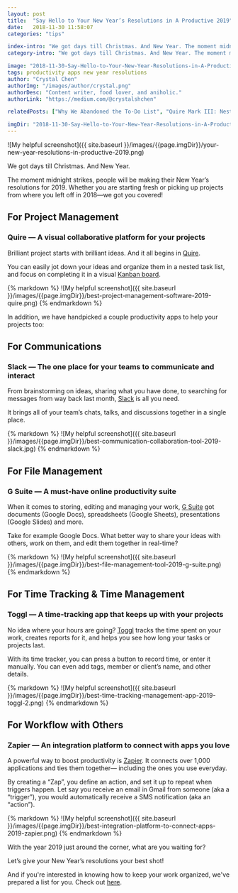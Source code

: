 ```yaml
---
layout: post
title:  "Say Hello to Your New Year’s Resolutions in A Productive 2019"
date:   2018-11-30 11:58:07
categories: "tips"

index-intro: "We got days till Christmas. And New Year. The moment midnight strikes, people will be making their New Year’s resolutions for 2019. Whether you are starting fresh or picking up projects from where you left off in 2018—we got you covered! Brilliant project starts with brilliant ideas. And it all begins in Quire. You can easily jot down your ideas and organize them..."
category-intro: "We got days till Christmas. And New Year. The moment midnight strikes, people will be making their New Year’s resolutions for 2019..."

image: "2018-11-30-Say-Hello-to-Your-New-Year-Resolutions-in-A-Productive-2019/your-new-year-resolutions-in-productive-2019.png"
tags: productivity apps new year resolutions
author: "Crystal Chen"
authorImg: "/images/author/crystal.png"
authorDesc: "Content writer, food lover, and aniholic."
authorLink: "https://medium.com/@crystalshchen"

relatedPosts: ["Why We Abandoned the To-Do List", "Quire Mark III: Nested Tasks Meets Board"]

imgDir: "2018-11-30-Say-Hello-to-Your-New-Year-Resolutions-in-A-Productive-2019"
---
```



![My helpful screenshot]({{ site.baseurl }}/images/{{page.imgDir}}/your-new-year-resolutions-in-productive-2019.png)


We got days till Christmas. And New Year.

The moment midnight strikes, people will be making their New Year’s resolutions for 2019. Whether you are starting fresh or picking up projects from where you left off in 2018—we got you covered!

## For Project Management

### Quire — A visual collaborative platform for your projects

Brilliant project starts with brilliant ideas. And it all begins in [Quire](https://quire.io/).

You can easily jot down your ideas and organize them in a nested task list, and focus on completing it in a visual [Kanban board](https://quire.io/blog/p/Quire-Mark-III-Nested-Tasks-Meets-Board.html).

<div style="max-width: 650px; max-height: 411px; margin: 0 auto;">
{% markdown %}
![My helpful screenshot]({{ site.baseurl }}/images/{{page.imgDir}}/best-project-management-software-2019-quire.png)
{% endmarkdown %}
</div>

In addition, we have handpicked a couple productivity apps to help your projects too:

## For Communications

### Slack — The one place for your teams to communicate and interact

From brainstorming on ideas, sharing what you have done, to searching for messages from way back last month, [Slack](https://slack.com/) is all you need.

It brings all of your team’s chats, talks, and discussions together in a single place.

<div style="max-width: 650px; max-height: 372px; margin: 0 auto;">
{% markdown %}
![My helpful screenshot]({{ site.baseurl }}/images/{{page.imgDir}}/best-communication-collaboration-tool-2019-slack.jpg)
{% endmarkdown %}
</div>

## For File Management

### G Suite — A must-have online productivity suite

When it comes to storing, editing and managing your work, [G Suite](https://gsuite.google.com/) got documents (Google Docs), spreadsheets (Google Sheets), presentations (Google Slides) and more.

Take for example Google Docs. What better way to share your ideas with others, work on them, and edit them together in real-time?

<div style="max-width: 650px; max-height: 344px; margin: 0 auto;">
{% markdown %}
![My helpful screenshot]({{ site.baseurl }}/images/{{page.imgDir}}/best-file-management-tool-2019-g-suite.png)
{% endmarkdown %}
</div>

## For Time Tracking & Time Management

### Toggl — A time-tracking app that keeps up with your projects

No idea where your hours are going? [Toggl](https://toggl.com/) tracks the time spent on your work, creates reports for it, and helps you see how long your tasks or projects last.

With its time tracker, you can press a button to record time, or enter it manually. You can even add tags, member or client’s name, and other details.

<div style="max-width: 650px; max-height: 475px; margin: 0 auto;">
{% markdown %}
![My helpful screenshot]({{ site.baseurl }}/images/{{page.imgDir}}/best-time-tracking-management-app-2019-toggl-2.png)
{% endmarkdown %}
</div>

## For Workflow with Others

### Zapier — An integration platform to connect with apps you love

A powerful way to boost productivity is [Zapier](https://zapier.com/). It connects over 1,000 applications and ties them together— including the ones you use everyday.

By creating a “Zap”, you define an action, and set it up to repeat when triggers happen. Let say you receive an email in Gmail from someone (aka a “trigger”), you would automatically receive a SMS notification (aka an “action”).

<div style="max-width: 650px; max-height: 468px; margin: 0 auto;">
{% markdown %}
![My helpful screenshot]({{ site.baseurl }}/images/{{page.imgDir}}/best-integration-platform-to-connect-apps-2019-zapier.png)
{% endmarkdown %}
</div>

With the year 2019 just around the corner, what are you waiting for?

Let’s give your New Year’s resolutions your best shot!

And if you're interested in knowing how to keep your work organized, we've prepared a list for you. Check out [here](https://quire.io/compare/best-task-management-software-for-creative-teams). 

[jekyll]:      http://jekyllrb.com
[jekyll-gh]:   https://github.com/jekyll/jekyll
[jekyll-help]: https://github.com/jekyll/jekyll-help
